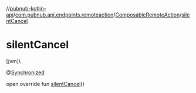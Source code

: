 //[pubnub-kotlin-api](../../../index.md)/[com.pubnub.api.endpoints.remoteaction](../index.md)/[ComposableRemoteAction](index.md)/[silentCancel](silent-cancel.md)

# silentCancel

[jvm]\

@[Synchronized](https://kotlinlang.org/api/latest/jvm/stdlib/kotlin-stdlib/kotlin.jvm/-synchronized/index.html)

open override fun [silentCancel](silent-cancel.md)()
